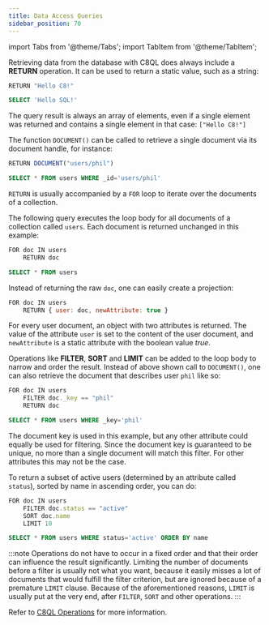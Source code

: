 ```yaml
---
title: Data Access Queries
sidebar_position: 70
---
```


import Tabs from '@theme/Tabs';
import TabItem from '@theme/TabItem';

Retrieving data from the database with C8QL does always include a **RETURN** operation. It can be used to return a static value, such as a string:


<Tabs groupId="modify-single">
<TabItem value="c8ql" label="C8QL">

```js
RETURN "Hello C8!"
```

</TabItem>
<TabItem value="sql" label="SQL">

```sql
SELECT 'Hello SQL!'
```

</TabItem>
</Tabs>

The query result is always an array of elements, even if a single element was returned and contains a single element in that case: `["Hello C8!"]`

The function `DOCUMENT()` can be called to retrieve a single document via its document handle, for instance:


<Tabs groupId="modify-single">
<TabItem value="c8ql" label="C8QL">

```js
RETURN DOCUMENT("users/phil")
```

</TabItem>
<TabItem value="sql" label="SQL">

```sql
SELECT * FROM users WHERE _id='users/phil'
```

</TabItem>
</Tabs>

`RETURN` is usually accompanied by a `FOR` loop to iterate over the documents of a collection.

The following query executes the loop body for all documents of a collection called `users`. Each document is returned unchanged in this example:


<Tabs groupId="modify-single">
<TabItem value="c8ql" label="C8QL">

```js
FOR doc IN users
    RETURN doc
```

</TabItem>
<TabItem value="sql" label="SQL">

```sql
SELECT * FROM users
```

</TabItem>
</Tabs>

Instead of returning the raw `doc`, one can easily create a projection:

```js
FOR doc IN users
    RETURN { user: doc, newAttribute: true }
```

For every user document, an object with two attributes is returned. The value of the attribute `user` is set to the content of the user document, and `newAttribute` is a static attribute with the boolean value _true_.

Operations like **FILTER**, **SORT** and **LIMIT** can be added to the loop body to narrow and order the result. Instead of above shown call to `DOCUMENT()`, one can also retrieve the document that describes user `phil` like so:


<Tabs groupId="modify-single">
<TabItem value="c8ql" label="C8QL">

```js
FOR doc IN users
    FILTER doc._key == "phil"
    RETURN doc
```

</TabItem>
<TabItem value="sql" label="SQL">

```sql
SELECT * FROM users WHERE _key='phil'
```

</TabItem>
</Tabs>

The document key is used in this example, but any other attribute could equally be used for filtering. Since the document key is guaranteed to be unique, no more than a single document will match this filter. For other attributes this may not be the case.

To return a subset of active users (determined by an attribute called `status`), sorted by name in ascending order, you can do:

<Tabs groupId="modify-single">
<TabItem value="c8ql" label="C8QL">

```js
FOR doc IN users
    FILTER doc.status == "active"
    SORT doc.name
    LIMIT 10
```

</TabItem>
<TabItem value="sql" label="SQL">

```sql
SELECT * FROM users WHERE status='active' ORDER BY name
```

</TabItem>
</Tabs>

:::note
Operations do not have to occur in a fixed order and that their order can influence the result significantly. Limiting the number of documents before a filter is usually not what you want, because it easily misses a lot of documents that would fulfill the filter criterion, but are ignored because of a premature `LIMIT` clause.  Because of the aforementioned reasons, `LIMIT` is usually put at the very end, after `FILTER`, `SORT` and other operations.
:::

Refer to [C8QL Operations](c8ql/operations/index.md) for more information.
